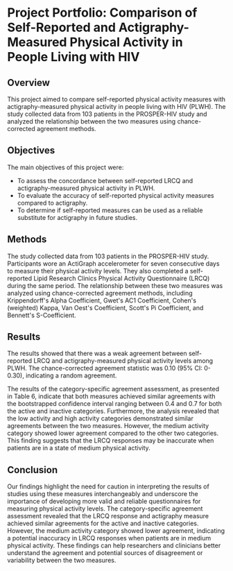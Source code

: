 # Project Portfolio: Comparison of Self-Reported and Actigraphy-Measured Physical Activity in People Living with HIV

## Overview
This project aimed to compare self-reported physical activity measures with actigraphy-measured physical activity in people living with HIV (PLWH). The study collected data from 103 patients in the PROSPER-HIV study and analyzed the relationship between the two measures using chance-corrected agreement methods. 

## Objectives
The main objectives of this project were:
- To assess the concordance between self-reported LRCQ and actigraphy-measured physical activity in PLWH.
- To evaluate the accuracy of self-reported physical activity measures compared to actigraphy.
- To determine if self-reported measures can be used as a reliable substitute for actigraphy in future studies.

## Methods
The study collected data from 103 patients in the PROSPER-HIV study. Participants wore an ActiGraph accelerometer for seven consecutive days to measure their physical activity levels. They also completed a self-reported Lipid Research Clinics Physical Activity Questionnaire (LRCQ) during the same period. The relationship between these two measures was analyzed using chance-corrected agreement methods, including Krippendorff's Alpha Coefficient, Gwet's AC1 Coefficient, Cohen's (weighted) Kappa, Van Oest's Coefficient, Scott's Pi Coefficient, and Bennett's S-Coefficient.

## Results
The results showed that there was a weak agreement between self-reported LRCQ and actigraphy-measured physical activity levels among PLWH. The chance-corrected agreement statistic was 0.10 (95% CI: 0-0.30), indicating a random agreement. 

The results of the category-specific agreement assessment, as presented in Table 6, indicate that both measures achieved similar agreements with the bootstrapped confidence interval ranging between 0.4 and 0.7 for both the active and inactive categories. Furthermore, the analysis revealed that the low activity and high activity categories demonstrated similar agreements between the two measures. However, the medium activity category showed lower agreement compared to the other two categories. This finding suggests that the LRCQ responses may be inaccurate when patients are in a state of medium physical activity.


## Conclusion
Our findings highlight the need for caution in interpreting the results of studies using these measures interchangeably and underscore the importance of developing more valid and reliable questionnaires for measuring physical activity levels. The category-specific agreement assessment revealed that the LRCQ response and actigraphy measure achieved similar agreements for the active and inactive categories. However, the medium activity category showed lower agreement, indicating a potential inaccuracy in LRCQ responses when patients are in medium physical activity. These findings can help researchers and clinicians better understand the agreement and potential sources of disagreement or variability between the two measures.
